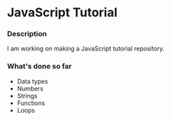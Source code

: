 # JavaScript Tutorial

### Description

I am working on making a JavaScript tutorial repository. 

### What's done so far

- Data types
- Numbers
- Strings
- Functions
- Loops
